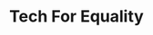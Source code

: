 ---
title: "Tech For Equality"
featured_image: ''
description: "Bringing equality to the world by means of technology"
---
